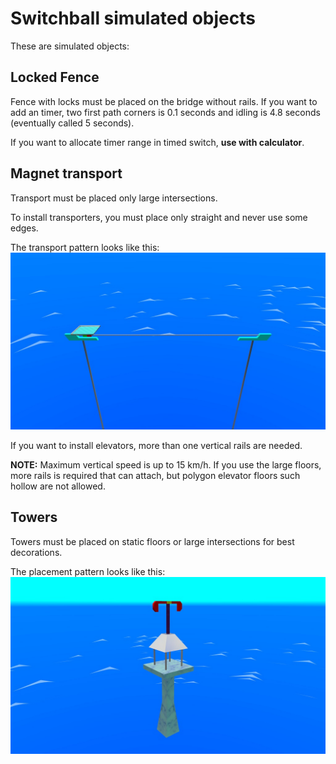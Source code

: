 # Switchball simulated objects
These are simulated objects:

## Locked Fence
Fence with locks must be placed on the bridge without rails.
If you want to add an timer, two first path corners is 0.1 seconds and idling is 4.8 seconds (eventually called 5 seconds).

If you want to allocate timer range in timed switch, **use with calculator**.

## Magnet transport
Transport must be placed only large intersections.

To install transporters, you must place only straight and never use some edges.

The transport pattern looks like this:
![template-transporters](img/examples/magnet-transport.jpg)

If you want to install elevators, more than one vertical rails are needed.

**NOTE:** Maximum vertical speed is up to 15 km/h. If you use the large floors, more rails is required that can attach, but polygon elevator floors such hollow are not allowed.

## Towers
Towers must be placed on static floors or large intersections for best decorations.

The placement pattern looks like this:
![template-tower](img/examples/tower.jpg)
